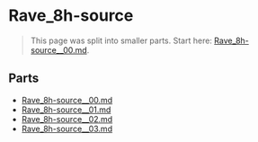 # Rave_8h-source

> This page was split into smaller parts. Start here: [Rave_8h-source__00.md](Rave_8h-source__00.md).

## Parts

- [Rave_8h-source__00.md](Rave_8h-source__00.md)
- [Rave_8h-source__01.md](Rave_8h-source__01.md)
- [Rave_8h-source__02.md](Rave_8h-source__02.md)
- [Rave_8h-source__03.md](Rave_8h-source__03.md)
